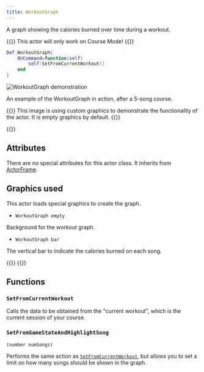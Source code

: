 ```yaml
---
title: WorkoutGraph
---
```


A graph showing the calories burned over time during a workout.

{{<hint type="important">}}
This actor will only work on Course Mode!
{{</hint>}}

```lua
Def.WorkoutGraph{
    OnCommand=function(self)
        self:SetFromCurrentWorkout()
    end
}
```

![WorkoutGraph demonstration](/actors/workoutgraph/demo.png)

An example of the WorkoutGraph in action, after a 5-song course.

{{<hint>}}
This image is using custom graphics to demonstrate the functionality of the actor. It is empty graphics by default.
{{</hint>}}

{{<toc>}}

## Attributes

There are no special attributes for this actor class. It inherits from [ActorFrame](../actorframe/#attributes).

## Graphics used

This actor loads special graphics to create the graph.

- `WorkoutGraph empty`

Background for the workout graph.

- `WorkoutGraph bar`

The vertical bar to indicate the calories burned on each song. 

{{<hint type="important">}}
{{</hint>}}

## Functions

### `SetFromCurrentWorkout`

Calls the data to be obtained from the "current workout", which is the current session of your course.

### `SetFromGameStateAndHighlightSong`
`(number numSongs)`

Performs the same action as [`SetFromCurrentWorkout`](#setfromcurrentworkout), but allows you to set a limit on how many songs should be shown in the graph.

